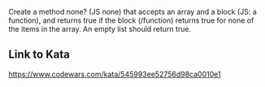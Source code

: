 Create a method none? (JS none) that accepts an array and a block (JS: a function), and returns true if the block (/function) returns true for none of the items in the array. An empty list should return true.

## Link to Kata
https://www.codewars.com/kata/545993ee52756d98ca0010e1
